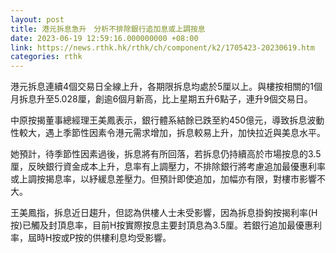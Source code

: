 ```yaml
---
layout: post
title: 港元拆息急升　分析不排除銀行追加息或上調按息
date: 2023-06-19 12:59:16.000000000 +08:00
link: https://news.rthk.hk/rthk/ch/component/k2/1705423-20230619.htm
categories: rthk
---
```


港元拆息連續4個交易日全線上升，各期限拆息均處於5厘以上。與樓按相關的1個月拆息升至5.028厘，創逾6個月新高，比上星期五升6點子，連升9個交易日。

中原按揭董事總經理王美鳳表示，銀行體系結餘已跌至約450億元，導致拆息波動性較大，遇上季節性因素令港元需求增加，拆息較易上升，加快拉近與美息水平。

她預計，待季節性因素過後，拆息將有所回落，若拆息仍持續高於市場按息的3.5厘，反映銀行資金成本上升，息率有上調壓力，不排除銀行將考慮追加最優惠利率或上調按揭息率，以紓緩息差壓力。但預計即使追加，加幅亦有限，對樓市影響不大。

王美鳳指，拆息近日趨升，但認為供樓人士未受影響，因為拆息掛鉤按揭利率(H按)已觸及封頂息率，目前H按實際按息主要封頂息為3.5厘。若銀行追加最優惠利率，屆時H按或P按的供樓利息均受影響。
